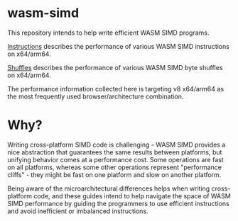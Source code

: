 # wasm-simd

This repository intends to help write efficient WASM SIMD programs.

[Instructions](Instructions.md) describes the performance of various WASM SIMD instructions on x64/arm64.

[Shuffles](Shuffles.md) describes the performance of various WASM SIMD byte shuffles on x64/arm64.

The performance information collected here is targeting v8 x64/arm64 as the most frequently used browser/architecture combination.

# Why?

Writing cross-platform SIMD code is challenging - WASM SIMD provides a nice abstraction that guarantees the same results between platforms, but unifying behavior comes at a performance cost. Some operations are fast on all platforms, whereas some other operations represent "performance cliffs" - they might be fast on one platform and slow on another platform.

Being aware of the microarchitectural differences helps when writing cross-platform code, and these guides intend to help navigate the space of WASM SIMD performance by guiding the programmers to use efficient instructions and avoid inefficient or imbalanced instructions.
